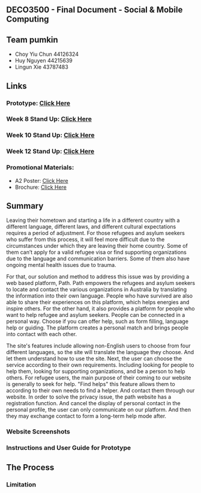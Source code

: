 ## DECO3500 - Final Document - Social & Mobile Computing
## Team pumkin
- Choy Yiu Chun 44126324
- Huy Nguyen 44215639
- Lingun Xie 43787483
## Links
### Prototype: [Click Here](https://deco3500-2017.github.io/pumkin/Path%20Website/index.html)
### Week 8 Stand Up: [Click Here](https://github.com/deco3500-2017/pumkin/tree/master/week8%20stand-up)
### Week 10 Stand Up: [Click Here](https://github.com/deco3500-2017/pumkin/tree/master/week10%20stand-up)
### Week 12 Stand Up: [Click Here](https://github.com/deco3500-2017/pumkin/blob/master/week12%20stand-up.md)
### Promotional Materials: 
- A2 Poster: [Click Here](https://github.com/deco3500-2017/pumkin/tree/master/week10%20stand-up)
- Brochure: [Click Here](https://github.com/deco3500-2017/pumkin/tree/master/week10%20stand-up)
## Summary 
Leaving their hometown and starting a life in a different country with a different language, different laws, and different cultural expectations requires a period of adjustment. For those refugees and asylum seekers who suffer from this process, it will feel more difficult due to the circumstances under which they are leaving their home country. Some of them can’t apply for a valid refugee visa or find supporting organizations due to the language and communication barriers. Some of them also have ongoing mental health issues due to trauma.

For that, our solution and method to address this issue was by providing a web based platform, Path. Path empowers the refugees and asylum seekers to locate and contact the various organizations in Australia by translating the information into their own language. People who have survived are also able to share their experiences on this platform, which helps energies and inspire others. For the other hand, it also provides a platform for people who want to help refugee and asylum seekers. People can be connected in a personal way. Choose if you can offer help, such as form filling, language help or guiding. The platform creates a personal match and brings people into contact with each other. 

The site's features include allowing non-English users to choose from four different languages, so the site will translate the language they choose. And let them understand how to use the site. Next, the user can choose the service according to their own requirements. Including looking for people to help them, looking for supporting organizations, and be a person to help others. 
For refugee users, the main purpose of their coming to our website is generally to seek for help. "Find helps" this feature allows them to according to their own needs to find a helper. And contact them through our website. In order to solve the privacy issue, the path website has a registration function. And cancel the display of personal contact in the personal profile, the user can only communicate on our platform. And then they may exchange contact to form a long-term help mode after. 

### Website Screenshots

### Instructions and User Guide for Prototype

## The Process

### Limitation  




